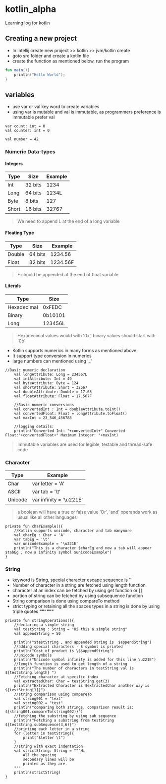 # kotlin_alpha
Learning log for kotlin

## Creating a new project
- In intellij create new project >> kotlin >> jvm/kotlin create
- goto src folder and create a kotlin file
- create the function as mentioned below, run the program
```kotlin
fun main(){
    println("Hello World");
}
```
## variables
- use var or val key word to create variables
- using var is mutable and val is immutable, as programmers preference is immutable prefer val
```
var count: int = 0
val counter: int = 0

val number = 42
```
### Numeric Data-types
#### Integers 
Type | Size | Example
---------- | -------------- | -----------------
Int | 32 bits | 1234
Long | 64 bits | 1234L
Byte | 8 bits | 127
Short | 16 bits | 32767
> We need to append L at the end of a long variable
#### Floating Type
Type | Size | Example
---------- | -------------- | -----------------
Double | 64 bits | 1234.56
Float | 32 bits | 1234.56F
> F should be appended at the end of float variable
#### Literals
Type | Size 
---------- | -------------- 
Hexadecimal | 0xFEDC
Binary | 0b10101 
Long | 123456L
> Hexadecimal values would with '0x', binary values should start with '0b'
- Kotlin supports numerics in many forms as mentioned above.
- It support type conversion in numerics
- large numbers can mentioned using '_'
```
//Basic numeric declaration
    val longAttribute: Long = 234567L
    val intAttribute: Int = 49
    val byteAttribute: Byte = 124
    val shortAttribute: Short = 32567
    val doubleAttribute: Double = 17.63
    val floatAttribute: Float = 17.567F

    //Basic numeric conversions
    val convertedInt : Int = doubleAttribute.toInt()
    val convertedFloat: Float = longAttribute.toFloat()
    val maxInt = 23_546_456788

    //logging details:
    println("Converted Int: "+convertedInt+" Converted Float:"+convertedFloat+" Maximum Integer: "+maxInt)
```
> Immutable variables are used for legible, testable and thread-safe code

### Character
Type | Example
---------- | -----------------
Char | var letter = 'A'
ASCII | var tab = '\t'
Unicode | var infinity = '\u221E'
> a boolean will have a true or false value
> 'Or', 'and' operands work as usual like all other languages
```
private fun charExample(){
    //Kotlin supports unicode, character and tab manymore
    val charEg : Char = 'A'
    var tabEg = '\t'
    var unicodeExample = '\u221E'
    println("This is a character $charEg and now a tab will appear $tabEg , now a infinity symbol $unicodeExample")
}
```
### String 
- keyword is String, special character escape sequence is '\'
- Number of character in a string are fetched using length function
- character at an index can be fetched by using get function or []
- portion of string can be fetched by using subsequence function
- String comparison is done using compareTo method
- strict typing or retaining all the spaces types in a string is done by using  triple quotes **""""""**
```
private fun stringOperations(){
    //declaring a simple string
    val testString : String = "Hi this a simple string"
    val appendString = 50

    println("$testString , and appended string is  $appendString")
    //adding special characters - $ symbol is printed
    println("Cost of product is \$$appendString")
    //unicode symbols
    println("Unicode symbol infinity is added for this line \u221E")
    //length function is used to get length of a string
    println("The number of characters in testString val is ${testString.length} ")
    //Fetching character at specific index
    val extractedChar: Char = testString.get(3)
    println("Extracted Character is $extractedChar another way is ${testString[1]}")
    //string comparison using compareTo
    val string001 = "text"
    val string002 = "test"
    println("comparing both strings, comparison result is: ${string001.compareTo(string002)}")
    //fetching the substring by using sub sequence
    println("Fetching a substring from testString ${testString.subSequence(3,6)}")
    //printing each letter in a string
    for (letter in testString){
        print("$letter \t")
    }
    //string with exact indentation
    val strictString: String = """Hi
        All the spacing
        secondary lines will be
        printed as they are.
    """
    println(strictString)
}
```